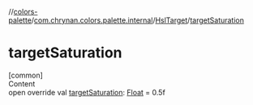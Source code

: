 //[colors-palette](../../../index.md)/[com.chrynan.colors.palette.internal](../index.md)/[HslTarget](index.md)/[targetSaturation](target-saturation.md)



# targetSaturation  
[common]  
Content  
open override val [targetSaturation](target-saturation.md): [Float](https://kotlinlang.org/api/latest/jvm/stdlib/kotlin/-float/index.html) = 0.5f  



